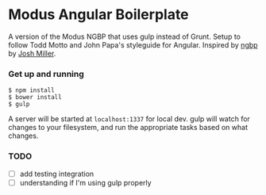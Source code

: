 Modus Angular Boilerplate
======
A version of the Modus NGBP that uses gulp instead of Grunt. Setup to follow Todd Motto and John Papa's styleguide for Angular. Inspired by [ngbp](https://github.com/ngbp/ngbp) by [Josh Miller](https://github.com/joshdmiller).

### Get up and running


```shell
$ npm install
$ bower install
$ gulp
```

A server will be started at `localhost:1337` for local dev. gulp will watch for changes to your filesystem, and run the appropriate tasks based on what changes.

### TODO
- [ ] add testing integration
- [ ] understanding if I'm using gulp properly
